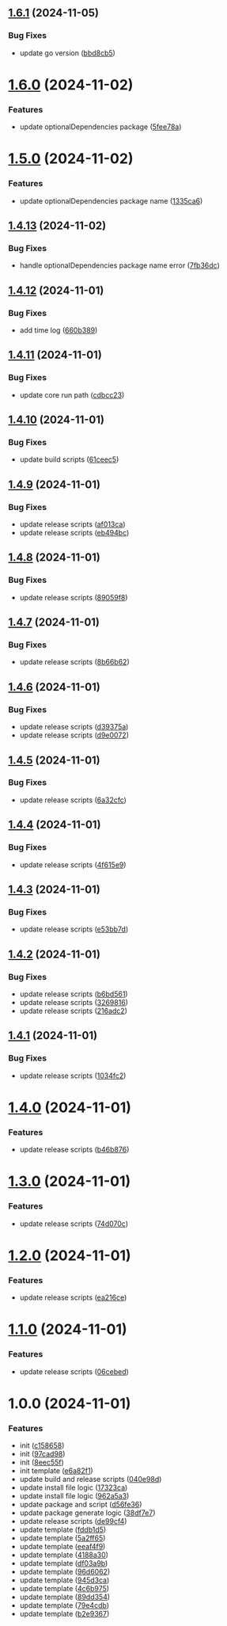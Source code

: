 ## [1.6.1](https://github.com/shaobeichen/grprogress/compare/v1.6.0...v1.6.1) (2024-11-05)


### Bug Fixes

* update go version ([bbd8cb5](https://github.com/shaobeichen/grprogress/commit/bbd8cb557038333cdc82aee5c09049e452891a4e))

# [1.6.0](https://github.com/shaobeichen/grprogress/compare/v1.5.0...v1.6.0) (2024-11-02)


### Features

* update optionalDependencies package ([5fee78a](https://github.com/shaobeichen/grprogress/commit/5fee78af9526f65c1583c2ff06ecad61a0173f48))

# [1.5.0](https://github.com/shaobeichen/grprogress/compare/v1.4.13...v1.5.0) (2024-11-02)


### Features

* update optionalDependencies package name ([1335ca6](https://github.com/shaobeichen/grprogress/commit/1335ca6f45692bd034aec036b27c732d1c1738af))

## [1.4.13](https://github.com/shaobeichen/grprogress/compare/v1.4.12...v1.4.13) (2024-11-02)


### Bug Fixes

* handle optionalDependencies package name error ([7fb36dc](https://github.com/shaobeichen/grprogress/commit/7fb36dcb3dc55ae525a1bdf640ea424d2be0a54f))

## [1.4.12](https://github.com/shaobeichen/grprogress/compare/v1.4.11...v1.4.12) (2024-11-01)


### Bug Fixes

* add time log ([660b389](https://github.com/shaobeichen/grprogress/commit/660b389c5eb4f5c29f3f3f1db397233b3f72e6b4))

## [1.4.11](https://github.com/shaobeichen/grprogress/compare/v1.4.10...v1.4.11) (2024-11-01)


### Bug Fixes

* update core run path ([cdbcc23](https://github.com/shaobeichen/grprogress/commit/cdbcc23df3acde517cd4b350fa67a76040302a52))

## [1.4.10](https://github.com/shaobeichen/grprogress/compare/v1.4.9...v1.4.10) (2024-11-01)


### Bug Fixes

* update build scripts ([61ceec5](https://github.com/shaobeichen/grprogress/commit/61ceec58a8154038a47d37f38818e5207897a63c))

## [1.4.9](https://github.com/shaobeichen/grprogress/compare/v1.4.8...v1.4.9) (2024-11-01)


### Bug Fixes

* update release scripts ([af013ca](https://github.com/shaobeichen/grprogress/commit/af013ca1a48e97c84acdb255e83b5f11619905c5))
* update release scripts ([eb494bc](https://github.com/shaobeichen/grprogress/commit/eb494bc29b3073744b82db90e108b691f9680b74))

## [1.4.8](https://github.com/shaobeichen/grprogress/compare/v1.4.7...v1.4.8) (2024-11-01)


### Bug Fixes

* update release scripts ([89059f8](https://github.com/shaobeichen/grprogress/commit/89059f888c5e38673c77a1cdec53a8e9a8c3ecc0))

## [1.4.7](https://github.com/shaobeichen/grprogress/compare/v1.4.6...v1.4.7) (2024-11-01)


### Bug Fixes

* update release scripts ([8b66b62](https://github.com/shaobeichen/grprogress/commit/8b66b62acf51cba2c3625baf4cd3641ce09235a5))

## [1.4.6](https://github.com/shaobeichen/grprogress/compare/v1.4.5...v1.4.6) (2024-11-01)


### Bug Fixes

* update release scripts ([d39375a](https://github.com/shaobeichen/grprogress/commit/d39375a5459d2d99566430233c85a3ce0fcea431))
* update release scripts ([d9e0072](https://github.com/shaobeichen/grprogress/commit/d9e007210e163131b6c3133395898b00f3fc02d5))

## [1.4.5](https://github.com/shaobeichen/grprogress/compare/v1.4.4...v1.4.5) (2024-11-01)


### Bug Fixes

* update release scripts ([6a32cfc](https://github.com/shaobeichen/grprogress/commit/6a32cfcbf7f5a6d4e8c98c4c27ed587fc545d010))

## [1.4.4](https://github.com/shaobeichen/grprogress/compare/v1.4.3...v1.4.4) (2024-11-01)


### Bug Fixes

* update release scripts ([4f615e9](https://github.com/shaobeichen/grprogress/commit/4f615e9acdd52dcdd0161f7b590a1825556436ed))

## [1.4.3](https://github.com/shaobeichen/grprogress/compare/v1.4.2...v1.4.3) (2024-11-01)


### Bug Fixes

* update release scripts ([e53bb7d](https://github.com/shaobeichen/grprogress/commit/e53bb7dde69bae636487a6a7d6a03a90a447e4a9))

## [1.4.2](https://github.com/shaobeichen/grprogress/compare/v1.4.1...v1.4.2) (2024-11-01)


### Bug Fixes

* update release scripts ([b6bd561](https://github.com/shaobeichen/grprogress/commit/b6bd561c8b4df88f509b5117b5f2466f4a2b5555))
* update release scripts ([3269816](https://github.com/shaobeichen/grprogress/commit/32698169a28ffec7ca63b290afae44ece122e4aa))
* update release scripts ([216adc2](https://github.com/shaobeichen/grprogress/commit/216adc20cb64afd7e55e7637b4ef07ee6419debd))

## [1.4.1](https://github.com/shaobeichen/grprogress/compare/v1.4.0...v1.4.1) (2024-11-01)


### Bug Fixes

* update release scripts ([1034fc2](https://github.com/shaobeichen/grprogress/commit/1034fc22afd1eb4498858ba977ed3ade7f879fc6))

# [1.4.0](https://github.com/shaobeichen/grprogress/compare/v1.3.0...v1.4.0) (2024-11-01)


### Features

* update release scripts ([b46b876](https://github.com/shaobeichen/grprogress/commit/b46b8765629fd08df7325db7161a2d6933d1ef49))

# [1.3.0](https://github.com/shaobeichen/grprogress/compare/v1.2.0...v1.3.0) (2024-11-01)


### Features

* update release scripts ([74d070c](https://github.com/shaobeichen/grprogress/commit/74d070cf22a4d28d3455a6a0888919c44a227e53))

# [1.2.0](https://github.com/shaobeichen/grprogress/compare/v1.1.0...v1.2.0) (2024-11-01)


### Features

* update release scripts ([ea216ce](https://github.com/shaobeichen/grprogress/commit/ea216cee3f1fbfacb88207f806fa3da3cc2a5bca))

# [1.1.0](https://github.com/shaobeichen/grprogress/compare/v1.0.0...v1.1.0) (2024-11-01)


### Features

* update release scripts ([06cebed](https://github.com/shaobeichen/grprogress/commit/06cebed75e0a618e4a3896f4abfaf0acbcb8a92f))

# 1.0.0 (2024-11-01)


### Features

* init ([c158658](https://github.com/shaobeichen/grprogress/commit/c1586580df47066ac1d8b3fd57bb96bed7cfea30))
* init ([97cad98](https://github.com/shaobeichen/grprogress/commit/97cad98206f89dcddc61e8ef11c24e84da8a1fa0))
* init ([8eec55f](https://github.com/shaobeichen/grprogress/commit/8eec55f07386f8407195c8a8814233717eb82c28))
* init template ([e6a82f1](https://github.com/shaobeichen/grprogress/commit/e6a82f17a04401d4218ddf6439bd62c14bfa3ae1))
* update build and release scripts ([040e98d](https://github.com/shaobeichen/grprogress/commit/040e98ddd92bc54114926e67097fb2fe38dc330c))
* update install file logic ([17323ca](https://github.com/shaobeichen/grprogress/commit/17323ca67c5dc088a1788cfe050c958551535d31))
* update install file logic ([962a5a3](https://github.com/shaobeichen/grprogress/commit/962a5a3857419ff2ab33be869bddfa098a6972c6))
* update package and script ([d56fe36](https://github.com/shaobeichen/grprogress/commit/d56fe36012a501ba82d8bfc09756c3bbd516f076))
* update package generate logic ([38df7e7](https://github.com/shaobeichen/grprogress/commit/38df7e78b86664c5ed1c1bce2663c514fdb0813c))
* update release scripts ([de99cf4](https://github.com/shaobeichen/grprogress/commit/de99cf4a2ffa33a69657b924a7bcd03661ebc2dc))
* update template ([fddb1d5](https://github.com/shaobeichen/grprogress/commit/fddb1d5d6d84845458596511a69f839d4df8a6f2))
* update template ([5a2ff65](https://github.com/shaobeichen/grprogress/commit/5a2ff65b5920413160f95e6da16464e9b0bdb437))
* update template ([eeaf4f9](https://github.com/shaobeichen/grprogress/commit/eeaf4f9fe442c10613c468e4770a6f014aa2ab34))
* update template ([4188a30](https://github.com/shaobeichen/grprogress/commit/4188a30dd4fd2047810df7b823703daec64122f6))
* update template ([df03a9b](https://github.com/shaobeichen/grprogress/commit/df03a9b5c50fd436045c64dc3c02d9789bebb2e5))
* update template ([96d6062](https://github.com/shaobeichen/grprogress/commit/96d606286493d4d9fe187fbaaf3891cf7800c00a))
* update template ([945d3ca](https://github.com/shaobeichen/grprogress/commit/945d3cae58c522221e37431a1e5ec2bdf40710e6))
* update template ([4c6b975](https://github.com/shaobeichen/grprogress/commit/4c6b975968e36c58b36dfe90f39514093e1ddeef))
* update template ([89dd354](https://github.com/shaobeichen/grprogress/commit/89dd35439a8c35365eea723cd0d18882a7e6a0e2))
* update template ([79e4cdb](https://github.com/shaobeichen/grprogress/commit/79e4cdb3d4b5d4e6d4abe5aa924ab4d0b1c1ee01))
* update template ([b2e9367](https://github.com/shaobeichen/grprogress/commit/b2e93674bd3509e7f4f7cfdb85449fd8389d310f))
